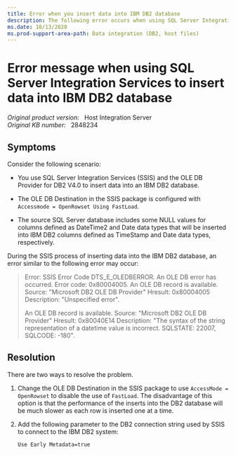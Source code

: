 ```yaml
---
title: Error when you insert data into IBM DB2 database
description: The following error occurs when using SQL Server Integration Services and the Microsoft OLE DB Provider for DB2 to insert NULL TimeStamp or Date values into IBM DB2 database when using FastLoad.
ms.date: 10/13/2020
ms.prod-support-area-path: Data integration (DB2, host files)
---
```

# Error message when using SQL Server Integration Services to insert data into IBM DB2 database

_Original product version:_ &nbsp; Host Integration Server  
_Original KB number:_ &nbsp; 2848234

## Symptoms

Consider the following scenario:

- You use SQL Server Integration Services (SSIS) and the OLE DB Provider for DB2 V4.0 to insert data into an IBM DB2 database.

- The OLE DB Destination in the SSIS package is configured with `Accessmode = OpenRowset Using FastLoad`.

- The source SQL Server database includes some NULL values for columns defined as DateTime2 and Date data types that will be inserted into IBM DB2 columns defined as TimeStamp and Date data types, respectively.

During the SSIS process of inserting data into the IBM DB2 database, an error similar to the following error may occur:

> Error: SSIS Error Code DTS_E_OLEDBERROR. An OLE DB error has occurred. Error code: 0x80004005. An OLE DB record is available. Source: "Microsoft DB2 OLE DB Provider" Hresult: 0x80004005 Description: "Unspecified error".
>
> An OLE DB record is available. Source: "Microsoft DB2 OLE DB Provider" Hresult: 0x80040E14 Description: "The syntax of the string representation of a datetime value is incorrect. SQLSTATE: 22007, SQLCODE: -180".

## Resolution

There are two ways to resolve the problem.

1. Change the OLE DB Destination in the SSIS package to use `AccessMode = OpenRowset` to disable the use of `FastLoad`. The disadvantage of this option is that the performance of the inserts into the DB2 database will be much slower as each row is inserted one at a time.

2. Add the following parameter to the DB2 connection string used by SSIS to connect to the IBM DB2 system:

   `Use Early Metadata=true`
